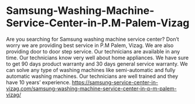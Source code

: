 # Samsung-Washing-Machine-Service-Center-in-P.M-Palem-Vizag
Are you searching for Samsung washing machine service center? Don’t worry we are providing best service in P.M Palem, Vizag. We are also providing door to door step service. Our technicians are available in any time. Our technicians know very well about home appliances. We have sure to get 90 days product warranty and 30 days general service warranty. We can solve any type of washing machines like semi-automatic and fully automatic washing machines. Our technicians are well trained and they have 10 years’ experience. https://samsung-service-center-in-vizag.com/samsung-washing-machine-service-center-in-p-m-palem-vizag/
